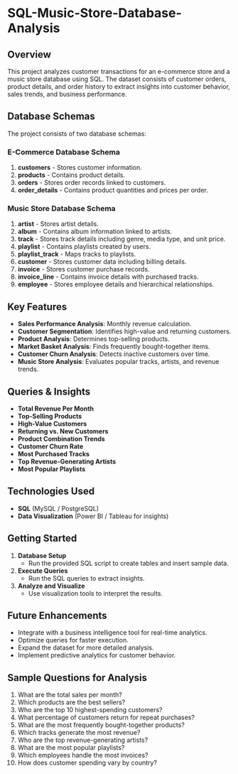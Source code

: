 # SQL-Music-Store-Database-Analysis

## Overview
This project analyzes customer transactions for an e-commerce store and a music store database using SQL. The dataset consists of customer orders, product details, and order history to extract insights into customer behavior, sales trends, and business performance.

## Database Schemas
The project consists of two database schemas:

### **E-Commerce Database Schema**
1. **customers** - Stores customer information.
2. **products** - Contains product details.
3. **orders** - Stores order records linked to customers.
4. **order_details** - Contains product quantities and prices per order.

### **Music Store Database Schema**
1. **artist** - Stores artist details.
2. **album** - Contains album information linked to artists.
3. **track** - Stores track details including genre, media type, and unit price.
4. **playlist** - Contains playlists created by users.
5. **playlist_track** - Maps tracks to playlists.
6. **customer** - Stores customer data including billing details.
7. **invoice** - Stores customer purchase records.
8. **invoice_line** - Contains invoice details with purchased tracks.
9. **employee** - Stores employee details and hierarchical relationships.

## Key Features
- **Sales Performance Analysis**: Monthly revenue calculation.
- **Customer Segmentation**: Identifies high-value and returning customers.
- **Product Analysis**: Determines top-selling products.
- **Market Basket Analysis**: Finds frequently bought-together items.
- **Customer Churn Analysis**: Detects inactive customers over time.
- **Music Store Analysis**: Evaluates popular tracks, artists, and revenue trends.

## Queries & Insights
- **Total Revenue Per Month**
- **Top-Selling Products**
- **High-Value Customers**
- **Returning vs. New Customers**
- **Product Combination Trends**
- **Customer Churn Rate**
- **Most Purchased Tracks**
- **Top Revenue-Generating Artists**
- **Most Popular Playlists**

## Technologies Used
- **SQL** (MySQL / PostgreSQL)
- **Data Visualization** (Power BI / Tableau for insights)

## Getting Started
1. **Database Setup**
   - Run the provided SQL script to create tables and insert sample data.
2. **Execute Queries**
   - Run the SQL queries to extract insights.
3. **Analyze and Visualize**
   - Use visualization tools to interpret the results.

## Future Enhancements
- Integrate with a business intelligence tool for real-time analytics.
- Optimize queries for faster execution.
- Expand the dataset for more detailed analysis.
- Implement predictive analytics for customer behavior.

## Sample Questions for Analysis
1. What are the total sales per month?
2. Which products are the best sellers?
3. Who are the top 10 highest-spending customers?
4. What percentage of customers return for repeat purchases?
5. What are the most frequently bought-together products?
6. Which tracks generate the most revenue?
7. Who are the top revenue-generating artists?
8. What are the most popular playlists?
9. Which employees handle the most invoices?
10. How does customer spending vary by country?



